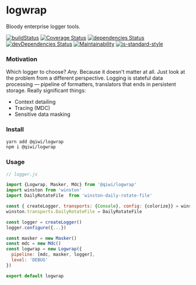 # logwrap
Bloody enterprise logger tools.

[![buildStatus](https://api.travis-ci.com/qiwi/logwrap.svg?branch=master)](https://travis-ci.com/qiwi/logwrap)
[![Coverage Status](https://coveralls.io/repos/github/qiwi/logwrap/badge.svg?branch=master)](https://coveralls.io/github/qiwi/logwrap?branch=master)
[![dependencies Status](https://david-dm.org/qiwi/logwrap/status.svg)](https://david-dm.org/qiwi/logwrap)
[![devDependencies Status](https://david-dm.org/qiwi/logwrap/dev-status.svg)](https://david-dm.org/qiwi/logwrap?type=dev)
[![Maintainability](https://api.codeclimate.com/v1/badges/93156a859b14c75e3e34/maintainability)](https://codeclimate.com/github/qiwi/logwrap/maintainability)
[![js-standard-style](https://img.shields.io/badge/code%20style-standard-brightgreen.svg)](http://standardjs.com)

### Motivation
Which logger to choose? _Any_. Because it doesn't matter at all. Just look at the problem from a different perspective. Logging is stateful data processing — pipeline of formatters, translators that ends in persistent storage. Really significant things: 
* Context detailing
* Tracing (MDC)
* Sensitive data masking

### Install
```bash
yarn add @qiwi/logwrap
npm i @qiwi/logwrap
```

### Usage
```javascript
// logger.js 

import {Logwrap, Masker, Mdc} from '@qiwi/logwrap'
import winston from 'winston'
import DailyRotateFile  from 'winston-daily-rotate-file'

const { createLogger, transports: {Console}, config: {colorize}} = winston
winston.transports.DailyRotateFile = DailyRotateFile

const logger = createLogger()
logger.configure({...})

const masker = new Masker()
const mdc = new Mdc()
const logwrap = new Logwrap({
  pipeline: [mdc, masker, logger],
  level: 'DEBUG'
})

export default logwrap
```
